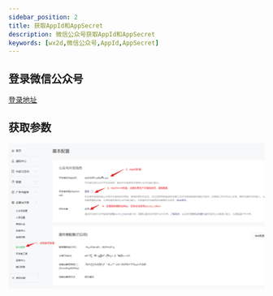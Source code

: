 ```yaml
---
sidebar_position: 2
title: 获取AppId和AppSecret
description: 微信公众号获取AppId和AppSecret
keywords: [wx2d,微信公众号,AppId,AppSecret]
---
```


## 登录微信公众号

[登录地址](https://mp.weixin.qq.com/)

## 获取参数

![获取公众号里的必要参数](./img/gzh.png)

